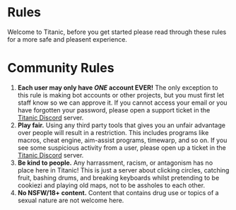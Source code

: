 # Rules

Welcome to Titanic, before you get started please read through these rules for a more safe and pleasent experience.

# Community Rules

1. **Each user may only have *ONE* account EVER!** The only exception to this rule is making bot accounts or other projects, but you must first let staff know so we can approve it. If you cannot access your email or you have forgotten your password, please open a support ticket in the [Titanic Discord](https://discord.gg/qryYG2C5nc) server.
2. **Play fair.** Using any third party tools that gives you an unfair advantage over people will result in a restriction. This includes programs like macros, cheat engine, aim-assist programs, timewarp, and so on. If you see some suspicious activity from a user, please open up a ticket in the [Titanic Discord](https://discord.gg/qryYG2C5nc) server.
3. **Be kind to people.** Any harrassment, racism, or antagonism has no place here in Titanic! This is just a server about clicking circles, catching fruit, bashing drums, and breaking keyboards whilst pretending to be cookiezi and playing old maps, not to be assholes to each other.
4. **No NSFW/18+ content.** Content that contains drug use or topics of a sexual nature are not welcome here. 
